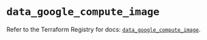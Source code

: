# `data_google_compute_image`

Refer to the Terraform Registry for docs: [`data_google_compute_image`](https://registry.terraform.io/providers/hashicorp/google/5.40.0/docs/data-sources/compute_image).
